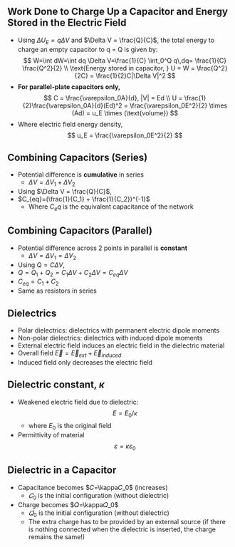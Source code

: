 ## Work Done to Charge Up a Capacitor and Energy Stored in the Electric Field
- Using $\Delta U_E = q \Delta V$ and $\Delta V = \frac{Q}{C}$, the total energy to charge an empty capacitor to q = Q is given by:
$$
W=\int dW=\int dq \Delta V=\frac{1}{C} \int_0^Q q\,dq= \frac{1}{C} \frac{Q^2}{2} \\
\text{Energy stored in capacitor, } U = W = \frac{Q^2}{2C} = \frac{1}{2}C|\Delta V|^2
$$
- **For parallel-plate capacitors only,**
$$
C = \frac{\varepsilon_0A}{d}, |V| = Ed \\
U = \frac{1}{2}\frac{\varepsilon_0A}{d}(Ed)^2 = \frac{\varepsilon_0E^2}{2} \times (Ad) = u_E \times (\text{volume})
$$
- Where electric field energy density,
$$
u_E = \frac{\varepsilon_0E^2}{2}
$$
## Combining Capacitors (Series)
- Potential difference is **cumulative** in series
  - $\Delta V = \Delta V_1 + \Delta V_2$
- Using $\Delta V = \frac{Q}{C}$,
- $C_{eq}=(\frac{1}{C_1} + \frac{1}{C_2})^{-1}$
  - Where $C_eq$ is the equivalent capacitance of the network
## Combining Capacitors (Parallel)
- Potential difference across 2 points in parallel is **constant**
  - $\Delta V = \Delta V_1 = \Delta V_2$
- Using $Q = C\Delta V$,
- $Q=Q_1+Q_2=C_1\Delta V+C_2\Delta V=C_{eq}\Delta V$
- $C_{eq}=C_1+C_2$
- Same as resistors in series
## Dielectrics
- Polar dielectrics: dielectrics with permanent electric dipole moments
- Non-polar dielectrics: dielectrics with induced dipole moments
- External electric field induces an electric field in the dielectric material
- Overall field $\vec{E}=\vec{E}_{ext}+\vec{E}_{induced}$
- Induced field only decreases the electric field
## Dielectric constant, $\kappa$
- Weakened electric field due to dielectric:
$$
E=E_0/\kappa
$$
  - where $E_0$ is the original field
- Permittivity of material
$$
\varepsilon = \kappa\varepsilon_0
$$
## Dielectric in a Capacitor
- Capacitance becomes $𝐶=\kappa𝐶_0$ (increases)
	- $𝐶_0$ is the initial configuration (without dielectric)
- Charge becomes $𝑄=\kappa𝑄_0$
	- $𝑄_0$ is the initial configuration (without dielectric)
	- The extra charge has to be provided by an external source (if there is nothing connected when the dielectric is inserted, the charge remains the same!)